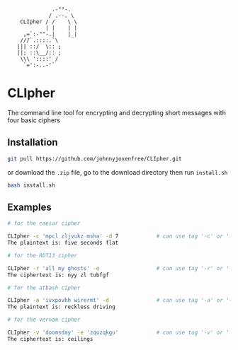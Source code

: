 ```
              .-""-.
             / .--. \
    CLIpher / /    \ \
            | |    | |
     ,=`:-""-.|    |_|
    ///`.::::.`\
   ||| ::/  \:: ;
   ||; ::\__/:: ;
    \\\ '::::' /  
     `=':-..-'`
 ```
# CLIpher
The command line tool for encrypting and decrypting short messages with four basic ciphers

## Installation
```bash
git pull https://github.com/johnnyjoxenfree/CLIpher.git
```
or download the `.zip` file, go to the download directory then run `install.sh`
```bash
bash install.sh
```

## Examples

```bash
# for the caesar cipher

CLIpher -c 'mpcl zljvukz msha' -d 7            # can use tag '-c' or '--caesar'
The plaintext is: five seconds flat

# for the ROT13 cipher

CLIpher -r 'all my ghosts' -e                  # can use tag '-r' or '--rot13'
The ciphertext is: nyy zl tubfgf

# for the atbash cipher

CLIpher -a 'ivxpovhh wirermt' -d               # can use tag '-a' or '--atbash'
The plaintext is: reckless driving

# for the vernam cipher

CLIpher -v 'doomsday' -e 'zquzqkgu'            # can use tag '-v' or '--vernam'
The ciphertext is: ceilings
```